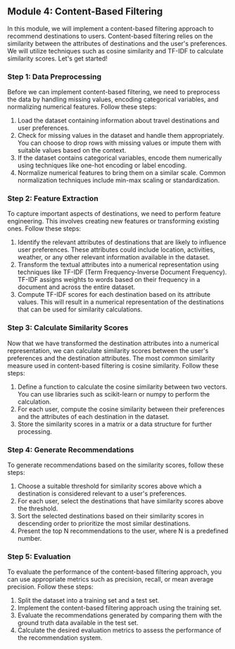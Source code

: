 

## Module 4: Content-Based Filtering

In this module, we will implement a content-based filtering approach to recommend destinations to users. Content-based filtering relies on the similarity between the attributes of destinations and the user's preferences. We will utilize techniques such as cosine similarity and TF-IDF to calculate similarity scores. Let's get started!

### Step 1: Data Preprocessing

Before we can implement content-based filtering, we need to preprocess the data by handling missing values, encoding categorical variables, and normalizing numerical features. Follow these steps:

1. Load the dataset containing information about travel destinations and user preferences.
2. Check for missing values in the dataset and handle them appropriately. You can choose to drop rows with missing values or impute them with suitable values based on the context.
3. If the dataset contains categorical variables, encode them numerically using techniques like one-hot encoding or label encoding.
4. Normalize numerical features to bring them on a similar scale. Common normalization techniques include min-max scaling or standardization.

### Step 2: Feature Extraction

To capture important aspects of destinations, we need to perform feature engineering. This involves creating new features or transforming existing ones. Follow these steps:

1. Identify the relevant attributes of destinations that are likely to influence user preferences. These attributes could include location, activities, weather, or any other relevant information available in the dataset.
2. Transform the textual attributes into a numerical representation using techniques like TF-IDF (Term Frequency-Inverse Document Frequency). TF-IDF assigns weights to words based on their frequency in a document and across the entire dataset.
3. Compute TF-IDF scores for each destination based on its attribute values. This will result in a numerical representation of the destinations that can be used for similarity calculations.

### Step 3: Calculate Similarity Scores

Now that we have transformed the destination attributes into a numerical representation, we can calculate similarity scores between the user's preferences and the destination attributes. The most common similarity measure used in content-based filtering is cosine similarity. Follow these steps:

1. Define a function to calculate the cosine similarity between two vectors. You can use libraries such as scikit-learn or numpy to perform the calculation.
2. For each user, compute the cosine similarity between their preferences and the attributes of each destination in the dataset.
3. Store the similarity scores in a matrix or a data structure for further processing.

### Step 4: Generate Recommendations

To generate recommendations based on the similarity scores, follow these steps:

1. Choose a suitable threshold for similarity scores above which a destination is considered relevant to a user's preferences.
2. For each user, select the destinations that have similarity scores above the threshold.
3. Sort the selected destinations based on their similarity scores in descending order to prioritize the most similar destinations.
4. Present the top N recommendations to the user, where N is a predefined number.

### Step 5: Evaluation

To evaluate the performance of the content-based filtering approach, you can use appropriate metrics such as precision, recall, or mean average precision. Follow these steps:

1. Split the dataset into a training set and a test set.
2. Implement the content-based filtering approach using the training set.
3. Evaluate the recommendations generated by comparing them with the ground truth data available in the test set.
4. Calculate the desired evaluation metrics to assess the performance of the recommendation system.

